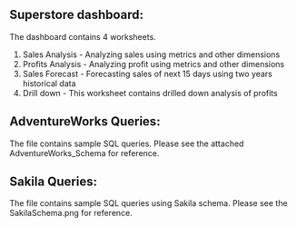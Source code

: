 ## Superstore dashboard:<br>
The dashboard contains 4 worksheets.<br>
1. Sales Analysis - Analyzing sales using metrics and other dimensions
2. Profits Analysis - Analyzing profit using metrics and other dimensions
3. Sales Forecast - Forecasting sales of next 15 days using two years historical data
4. Drill down - This worksheet contains drilled down analysis of profits

## AdventureWorks Queries:
The file contains sample SQL queries. Please see the attached AdventureWorks_Schema for reference. 

## Sakila Queries:
The file contains sample SQL queries using Sakila schema. Please see the SakilaSchema.png for reference.
